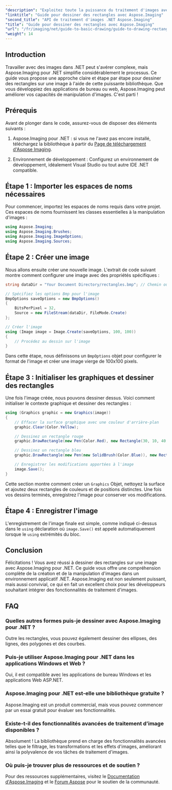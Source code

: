 ```yaml
---
"description": "Exploitez toute la puissance du traitement d'images avec Aspose.Imaging pour .NET grâce à ce guide complet. Apprenez à créer et manipuler des images, en vous concentrant plus particulièrement sur le dessin de rectangles aux couleurs et tailles personnalisées."
"linktitle": "Guide pour dessiner des rectangles avec Aspose.Imaging"
"second_title": "API de traitement d'images .NET Aspose.Imaging"
"title": "Guide pour dessiner des rectangles avec Aspose.Imaging"
"url": "/fr/imaging/net/guide-to-basic-drawing/guide-to-drawing-rectangle/"
"weight": 14
---
```


## Introduction

Travailler avec des images dans .NET peut s'avérer complexe, mais Aspose.Imaging pour .NET simplifie considérablement le processus. Ce guide vous propose une approche claire et étape par étape pour dessiner des rectangles sur une image à l'aide de cette puissante bibliothèque. Que vous développiez des applications de bureau ou web, Aspose.Imaging peut améliorer vos capacités de manipulation d'images. C'est parti !

## Prérequis

Avant de plonger dans le code, assurez-vous de disposer des éléments suivants :

1. Aspose.Imaging pour .NET : si vous ne l'avez pas encore installé, téléchargez la bibliothèque à partir du [Page de téléchargement d'Aspose Imaging](https://releases.aspose.com/imaging/net/).

2. Environnement de développement : Configurez un environnement de développement, idéalement Visual Studio ou tout autre IDE .NET compatible.

## Étape 1 : Importer les espaces de noms nécessaires

Pour commencer, importez les espaces de noms requis dans votre projet. Ces espaces de noms fournissent les classes essentielles à la manipulation d'images :

```csharp
using Aspose.Imaging;
using Aspose.Imaging.Brushes;
using Aspose.Imaging.ImageOptions;
using Aspose.Imaging.Sources;
```

## Étape 2 : Créer une image

Nous allons ensuite créer une nouvelle image. L'extrait de code suivant montre comment configurer une image avec des propriétés spécifiques :

```csharp
string dataDir = "Your Document Directory/rectangles.bmp"; // Chemin où l'image sera enregistrée

// Spécifiez les options Bmp pour l'image
BmpOptions saveOptions = new BmpOptions()
{
    BitsPerPixel = 32,
    Source = new FileStream(dataDir, FileMode.Create)
};

// Créer l'image
using (Image image = Image.Create(saveOptions, 100, 100))
{
    // Procédez au dessin sur l'image
}
```

Dans cette étape, nous définissons un `BmpOptions` objet pour configurer le format de l'image et créer une image vierge de 100x100 pixels.

## Étape 3 : Initialiser les graphiques et dessiner des rectangles

Une fois l'image créée, nous pouvons dessiner dessus. Voici comment initialiser le contexte graphique et dessiner des rectangles :

```csharp
using (Graphics graphic = new Graphics(image))
{
    // Effacer la surface graphique avec une couleur d'arrière-plan
    graphic.Clear(Color.Yellow);

    // Dessinez un rectangle rouge
    graphic.DrawRectangle(new Pen(Color.Red), new Rectangle(30, 10, 40, 80));

    // Dessinez un rectangle bleu
    graphic.DrawRectangle(new Pen(new SolidBrush(Color.Blue)), new Rectangle(10, 30, 80, 40));

    // Enregistrer les modifications apportées à l'image
    image.Save();
}
```

Cette section montre comment créer un `Graphics` Objet, nettoyez la surface et ajoutez deux rectangles de couleurs et de positions distinctes. Une fois vos dessins terminés, enregistrez l'image pour conserver vos modifications.

## Étape 4 : Enregistrer l'image

L'enregistrement de l'image finale est simple, comme indiqué ci-dessus dans le `using` déclaration où `image.Save()` est appelé automatiquement lorsque le `using` extrémités du bloc.

## Conclusion

Félicitations ! Vous avez réussi à dessiner des rectangles sur une image avec Aspose.Imaging pour .NET. Ce guide vous offre une compréhension complète de la création et de la manipulation d'images dans un environnement applicatif .NET. Aspose.Imaging est non seulement puissant, mais aussi convivial, ce qui en fait un excellent choix pour les développeurs souhaitant intégrer des fonctionnalités de traitement d'images.

## FAQ

### Quelles autres formes puis-je dessiner avec Aspose.Imaging pour .NET ?
Outre les rectangles, vous pouvez également dessiner des ellipses, des lignes, des polygones et des courbes.

### Puis-je utiliser Aspose.Imaging pour .NET dans les applications Windows et Web ?
Oui, il est compatible avec les applications de bureau Windows et les applications Web ASP.NET.

### Aspose.Imaging pour .NET est-elle une bibliothèque gratuite ?
Aspose.Imaging est un produit commercial, mais vous pouvez commencer par un essai gratuit pour évaluer ses fonctionnalités.

### Existe-t-il des fonctionnalités avancées de traitement d’image disponibles ?
Absolument ! La bibliothèque prend en charge des fonctionnalités avancées telles que le filtrage, les transformations et les effets d'images, améliorant ainsi la polyvalence de vos tâches de traitement d'images.

### Où puis-je trouver plus de ressources et de soutien ?
Pour des ressources supplémentaires, visitez le [Documentation d'Aspose.Imaging](https://reference.aspose.com/imaging/net/) et le [Forum Aspose](https://forum.aspose.com/) pour le soutien de la communauté.